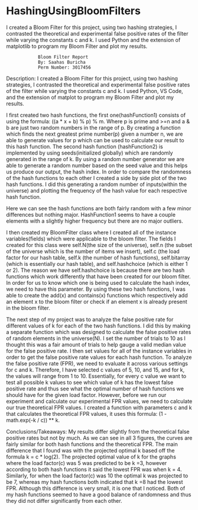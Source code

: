 # HashingUsingBloomFilters
 I created a Bloom Filter for this project, using two hashing strategies, I contrasted the theoretical and experimental false positive rates of the filter while varying the constants c and k. I used Python and the extension of matplotlib to program my Bloom Filter and plot my results. 

				Bloom Filter Report 
				By: Saahas Buricha
				Perm Number: 3017456

Description:
 I created a Bloom Filter for this project, using two hashing strategies, I contrasted the theoretical and experimental false positive rates of the filter while varying the constants c and k. I used Python, VS Code, and the extension of matplot to program my Bloom Filter and plot my results. 

I first created two hash functions, the first one(hashFunction1) consists of using the formula: ((a * x + b) % p) % m. Where p is prime and >=n and a & b are just two random numbers in the range of p. By creating a function which finds the next greatest prime number(p) given a number n, we are able to generate values for p which can be used to calculate our result to this hash function. The second hash function (hashFunction2) is implemented by using seeds(initialized globally) which are randomly generated in the range of k. By using a random number generator we are able to generate a random number based on the seed value and this helps us produce our output, the hash index. In order to compare the randomness of the hash functions to each other I created a side by side plot of the two hash functions. I did this generating a random number of inputs(within the universe) and plotting the frequency of the hash value for each respective hash function. 

Here we can see the hash functions are both fairly random with a few minor differences but nothing major. HashFunction1 seems to have a couple elements with a slightly higher frequency but there are no major outliers.

I then created my BloomFilter class where I created all of the instance variables(fields) which were applicable to the bloom filter. The fields I created for this class were self.N(the size of the universe), self.n (the subset of the universe which is the number of items we insert), self.c (the load factor for our hash table, self.k (the number of hash functions), self.bitarray (which is essentially our hash table), and self.hashchoice (which is either 1 or 2). The reason we have self.hashchoice is because there are two hash functions which work differently that have been created for our bloom filter. In order for us to know which one is being used to calculate the hash index, we need to have this parameter. By using these two hash functions, I was able to create the add(x) and contains(x) functions which respectively add an element x to the bloom filter or check if an element x is already present in the bloom filter.

The next step of my project was to analyze the false positive rate for different values of k for each of the two hash functions. I did this by making a separate function which was designed to calculate the false positive rates of random elements in the universe(N). I set the number of trials to 10 as I thought this was a fair amount of trials to help gauge a valid median value for the false positive rate. I then set values for all of the instance variables in order to get the false positive rate values for each hash function. To analyze the false positive rate (FPR), we need to evaluate it across various settings for c and k. Therefore, I have selected c values of 5, 10, and 15, and for k, the values will range from 1 to 10. Essentially, for every c value we want to test all possible k values to see which value of k has the lowest false positive rate and thus see what the optimal number of hash functions we should have for the given load factor. However, before we run our experiment and calculate our experimental FPR values, we need to calculate our true theoretical FPR values. I created a function with parameters c and k that calculates the theoretical FPR values, it uses this formula: (1 - math.exp(-k / c)) ** k. 





Conclusions/Takeaways: My results differ slightly from the theoretical false positive rates but not by much. As we can see in all 3 figures, the curves are fairly similar for both hash functions and the theoretical FPR. The main difference that I found was with the projected optimal k based off the formula k = c * log(2). The projected optimal value of k for the graphs where the load factor(c) was 5 was predicted to be k =3, however according to both hash functions it said the lowest FPR was when k = 4. Similarly, for when the load factor(c) was 10 the optimal k was projected to be 7, whereas my hash functions both indicated that k =8 had the lowest FPR. Although this difference is very small, it is one that I noticed. Both of my hash functions seemed to have a good balance of randomness and thus they did not differ significantly from each other. 
